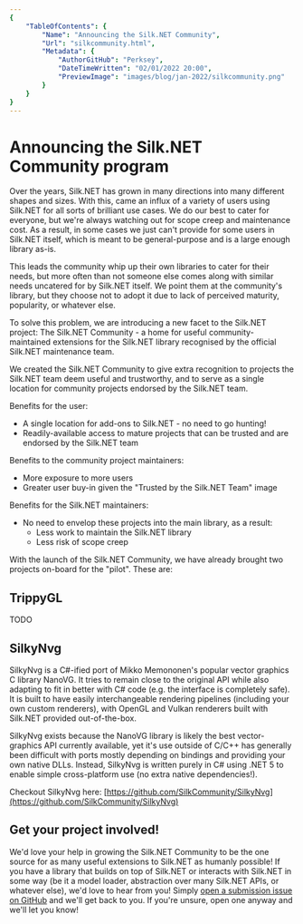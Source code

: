 ```yaml
---
{
    "TableOfContents": {
        "Name": "Announcing the Silk.NET Community",
        "Url": "silkcommunity.html",
        "Metadata": {
            "AuthorGitHub": "Perksey",
            "DateTimeWritten": "02/01/2022 20:00",
            "PreviewImage": "images/blog/jan-2022/silkcommunity.png"
        }
    }
}
---
```


# Announcing the Silk.NET Community program

Over the years, Silk.NET has grown in many directions into many different shapes and sizes. With this, came an influx of a variety of users using Silk.NET for all sorts of brilliant use cases. We do our best to cater for everyone, but we're always watching out for scope creep and maintenance cost. As a result, in some cases we just can't provide for some users in Silk.NET itself, which is meant to be general-purpose and is a large enough library as-is.

This leads the community whip up their own libraries to cater for their needs, but more often than not someone else comes along with similar needs uncatered for by Silk.NET itself. We point them at the community's library, but they choose not to adopt it due to lack of perceived maturity, popularity, or whatever else.

To solve this problem, we are introducing a new facet to the Silk.NET project: The Silk.NET Community - a home for useful community-maintained extensions for the Silk.NET library recognised by the official Silk.NET maintenance team.

We created the Silk.NET Community to give extra recognition to projects the Silk.NET team deem useful and trustworthy, and to serve as a single location for community projects endorsed by the Silk.NET team.

Benefits for the user:
- A single location for add-ons to Silk.NET - no need to go hunting!
- Readily-available access to mature projects that can be trusted and are endorsed by the Silk.NET team

Benefits to the community project maintainers:
- More exposure to more users
- Greater user buy-in given the "Trusted by the Silk.NET Team" image

Benefits for the Silk.NET maintainers:
- No need to envelop these projects into the main library, as a result:
    - Less work to maintain the Silk.NET library
    - Less risk of scope creep

With the launch of the Silk.NET Community, we have already brought two projects on-board for the "pilot". These are:

## TrippyGL

TODO

## SilkyNvg

SilkyNvg is a C#-ified port of Mikko Memononen's popular vector graphics C library NanoVG. It tries to remain close to the original API while also adapting to fit in better with C# code (e.g. the interface is completely safe).
It is built to have easily interchangeable rendering pipelines (including your own custom renderers), with OpenGL and Vulkan renderers built with Silk.NET provided out-of-the-box.

SilkyNvg exists because the NanoVG library is likely the best vector-graphics API currently available, yet it's use outside of C/C++ has generally been difficult with ports mostly depending on bindings and providing your own native DLLs. Instead, SilkyNvg is written purely in C# using .NET 5 to enable simple cross-platform use (no extra native dependencies!).

Checkout SilkyNvg here: [https://github.com/SilkCommunity/SilkyNvg](https://github.com/SilkCommunity/SilkyNvg)

## Get your project involved!

We'd love your help in growing the Silk.NET Community to be the one source for as many useful extensions to Silk.NET as humanly possible! If you have a library that builds on top of Silk.NET or interacts with Silk.NET in some way (be it a model loader, abstraction over many Silk.NET APIs, or whatever else), we'd love to hear from you! Simply [open a submission issue on GitHub](https://github.com/SilkCommunity/SilkCommunity/issues/new?assignees=Perksey%2C+ThomasMiz%2C+HurricanKai&labels=project+submission&template=project-submission.md&title=Project+Submission%3A+) and we'll get back to you. If you're unsure, open one anyway and we'll let you know!